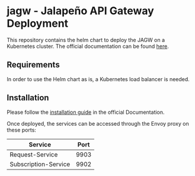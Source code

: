 # jagw - Jalapeño API Gateway Deployment
This repository contains the helm chart to deploy the JAGW on a Kubernetes cluster.
The official documentation can be found [here](https://jalapeno-api-gateway.github.io/jagw-docs/).

## Requirements
In order to use the Helm chart as is, a Kubernetes load balancer is needed.

## Installation
Please follow the [installation guide](https://jalapeno-api-gateway.github.io/jagw-docs/docs/installation/) in the official Documentation.

Once deployed, the services can be accessed through the Envoy proxy on these ports:

Service | Port
--- | ---
Request-Service | 9903
Subscription-Service | 9902
